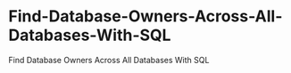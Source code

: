 # Find-Database-Owners-Across-All-Databases-With-SQL
Find Database Owners Across All Databases With SQL
